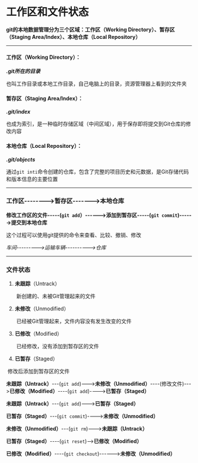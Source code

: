 # 工作区和文件状态

**git的本地数据管理分为三个区域：工作区（Working Directory）、暂存区（Staging Area/Index）、本地仓库（Local Repository）**

------

#### 工作区（Working Directory）：

***.git所在的目录***

也叫工作目录或本地工作目录，自己电脑上的目录，资源管理器上看到的文件夹

#### 暂存区（Staging Area/Index）：

***.git/index***

也成为索引，是一种临时存储区域（中间区域），用于保存即将提交到Git仓库的修改内容

#### 本地仓库（Local Repository）：

***.git/objects***

通过`git inti`命令创建的仓库，包含了完整的项目历史和元数据，是Git存储代码和版本信息的主要位置

------

### 工作区-------->暂存区------->本地仓库

**修改工作区的文件-----(`git add`）------>添加到暂存区-----(`git commit`)------>提交到本地仓库**

这个过程可以使用git提供的命令来查看、比较、撤销、修改

*车间--------->运输车辆---------->仓库*

------

### 文件状态

1. **未跟踪**（Untrack）

   ​	新创建的、未被Git管理起来的文件

2. **未修改**（Unmodified）

   ​	已经被Git管理起来，文件内容没有发生改变的文件

3. **已修改**（Modified）

   ​	已经修改，没有添加到暂存区的文件

4. **已暂存**（Staged）

​		修改后添加到暂存区的文件



**未跟踪（Untrack）**---(`git add`)--->**未修改（Unmodified）**----(修改文件)--->**已修改（Modified）**----(`git add`)---->**已暂存（Staged）**



**未跟踪（Untrack）**---(`git add`)--->**已暂存（Staged）**

**已暂存（Staged）**---(`git commit`)---->**未修改（Unmodified）**

**未修改（Unmodified）**---(`git rm`)--->**未跟踪（Untrack）**

**已暂存（Staged）**----(`git reset`)-->**已修改（Modified）**

**已修改（Modified）**----(`git checkout`)------>**未修改（Unmodified）**